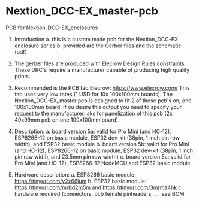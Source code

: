 # Nextion_DCC-EX_master-pcb
PCB for Nextion-DCC-EX_enclosures

1. Introduction
  a. this is a custom made pcb for the Nextion_DCC-EX enclosure series
  b. provided are the Gerber files and the schematic (pdf)

2. The gerber files are produced with Elecrow Design Rules constraints. These DRC's require a manufacturer capable of producing high quality prints.

3. Recommended is the PCB fab Elecrow: https://www.elecrow.com/
  This fab uses very low rates (1 USD for 10x 100x100mm boards). The Nextion_DCC-EX_master pcb is designed to fit 2 of these pcb's on, one 100x100mm board.
  If ou desire this output you need to specify your request to the manufacturer: aks for panelization of this pcb (2x 49x99mm pcb on one 100x100mm board).

4. Description:
  a. board version 5a: valid for Pro Mini (and HC-12), ESP8266-12 on basic module, ESP32 dev-kit (38pin, 1 inch pin row width), and ESP32 basic module
  b. board version 5b: valid for Pro Mini (and HC-12), ESP8266-12 on basic module, ESP32 dev-kit (38pin, 1 inch pin row width, and 23.5mm pin row width)
  c. board version 5c: valid for Pro Mini (and HC-12), ESP8266-12 NodeMCU and ESP32 basic module

5. Hardware description:
  a. ESP8266 basic module: https://tinyurl.com/y2z66jum
  b. ESP32 basic module: https://tinyurl.com/mrbd2m5m and https://tinyurl.com/3mrma4hk
  c. hardware required (connectors, pcb female pinheaders, ... :see BOM
